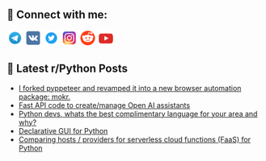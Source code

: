 ## 🔎 Connect with me:
[<img src="https://github.com/bullbesh/bullbesh/blob/main/images/Telegram.png" width="32" height="32" />](https://t.me/bullbesh)
[<img src="https://github.com/bullbesh/bullbesh/blob/main/images/VK.png" width="32" height="32" />](https://vk.com/bullbesh)
[<img src="https://github.com/bullbesh/bullbesh/blob/main/images/Twitter.png" width="32" height="32" />](https://twitter.com/bullbesh1)
[<img src="https://github.com/bullbesh/bullbesh/blob/main/images/Instagram.png" width="32" height="32" />](https://www.instagram.com/bullbesh)
[<img src="https://github.com/bullbesh/bullbesh/blob/main/images/Reddit.png" width="32" height="32" />](https://www.reddit.com/user/bullbesh)
[<img src="https://github.com/bullbesh/bullbesh/blob/main/images/YouTube.png" width="32" height="32" />](https://www.youtube.com/channel/UCtfjRs6uzgq5mfm8S06WTcg)

## 📕 Latest r/Python Posts
<!-- BLOG-POST-LIST:START -->
- [I forked pyppeteer and revamped it into a new browser automation package: mokr.](https://www.reddit.com/r/Python/comments/1beun0u/i_forked_pyppeteer_and_revamped_it_into_a_new/)
- [Fast API code to create/manage Open AI assistants](https://www.reddit.com/r/Python/comments/1bepofg/fast_api_code_to_createmanage_open_ai_assistants/)
- [Python devs, whats the best complimentary language for your area and why?](https://www.reddit.com/r/Python/comments/1beks5t/python_devs_whats_the_best_complimentary_language/)
- [Declarative GUI for Python](https://www.reddit.com/r/Python/comments/1bej19d/declarative_gui_for_python/)
- [Comparing hosts / providers for serverless cloud functions &lpar;FaaS&rpar; for Python](https://www.reddit.com/r/Python/comments/1be8p1v/comparing_hosts_providers_for_serverless_cloud/)
<!-- BLOG-POST-LIST:END -->
